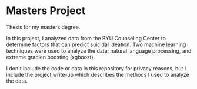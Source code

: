 # Masters Project
Thesis for my masters degree. 

In this project, I analyzed data from the BYU Counseling Center to determine factors that can predict suicidal ideation. Two machine learning techniques were used to analyze the data: natural language processing, and extreme gradien boosting (xgboost).

I don't include the code or data in this repository for privacy reasons, but I include the project write-up which describes the methods I used to analyze the data.


